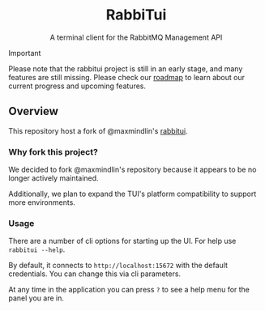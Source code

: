 <p align="center">
  <h1 align="center">RabbiTui</h1>
  <p align="center">A terminal client for the RabbitMQ Management API</p>
</p>

> [!IMPORTANT]  
> Please note that the rabbitui project is still in an early stage, and many 
> features are still missing. Please check our 
> [roadmap](https://github.com/orgs/coding-kelps/projects/11) to learn about our 
> current progress and upcoming features.

## Overview

This repository host a fork of @maxmindlin's [rabbitui](https://github.com/maxmindlin/rabbitui).

### Why fork this project?

We decided to fork @maxmindlin's repository because it appears to be no longer actively maintained.

Additionally, we plan to expand the TUI's platform compatibility to support more environments.

### Usage

There are a number of cli options for starting up the UI. For help use `rabbitui --help`.

By default, it connects to `http://localhost:15672` with the default credentials. You can change this via cli parameters.

At any time in the application you can press `?` to see a help menu for the panel you are in.
